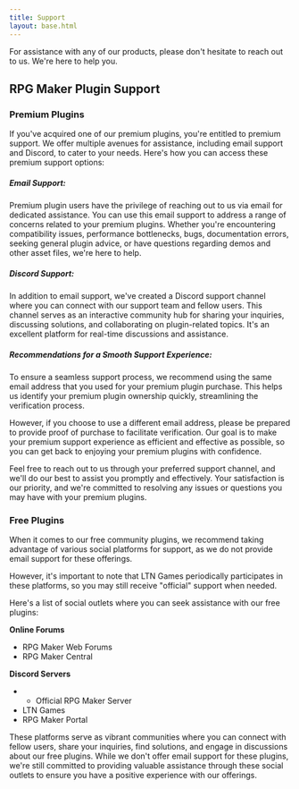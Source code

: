 ```yaml
---
title: Support
layout: base.html
---
```


For assistance with any of our products, please don't hesitate to reach out to us.
We're here to help you.

## RPG Maker Plugin Support

### Premium Plugins
If you've acquired one of our premium plugins, you're entitled to premium support. We offer multiple avenues for assistance, including email support and Discord, to cater to your needs. Here's how you can access these premium support options:

##### Email Support:
Premium plugin users have the privilege of reaching out to us via email for dedicated assistance. You can use this email support to address a range of concerns related to your premium plugins. Whether you're encountering compatibility issues, performance bottlenecks, bugs, documentation errors, seeking general plugin advice, or have questions regarding demos and other asset files, we're here to help.

##### Discord Support:
In addition to email support, we've created a Discord support channel where you can connect with our support team and fellow users. This channel serves as an interactive community hub for sharing your inquiries, discussing solutions, and collaborating on plugin-related topics. It's an excellent platform for real-time discussions and assistance.

##### Recommendations for a Smooth Support Experience:
To ensure a seamless support process, we recommend using the same email address that you used for your premium plugin purchase. This helps us identify your premium plugin ownership quickly, streamlining the verification process.

However, if you choose to use a different email address, please be prepared to provide proof of purchase to facilitate verification. Our goal is to make your premium support experience as efficient and effective as possible, so you can get back to enjoying your premium plugins with confidence.

Feel free to reach out to us through your preferred support channel, and we'll do our best to assist you promptly and effectively. Your satisfaction is our priority, and we're committed to resolving any issues or questions you may have with your premium plugins.

### Free Plugins
When it comes to our free community plugins, we recommend taking advantage of various social platforms for support, as we do not provide email support for these offerings.

However, it's important to note that LTN Games periodically participates in these platforms, so you may still receive "official" support when needed.

Here's a list of social outlets where you can seek assistance with our free plugins:

__Online Forums__
* RPG Maker Web Forums
* RPG Maker Central
  
__Discord Servers__
* * Official RPG Maker Server
* LTN Games
* RPG Maker Portal

These platforms serve as vibrant communities where you can connect with fellow users, share your inquiries, find solutions, and engage in discussions about our free plugins. While we don't offer email support for these plugins, we're still committed to providing valuable assistance through these social outlets to ensure you have a positive experience with our offerings.